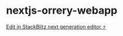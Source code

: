 # nextjs-orrery-webapp

[Edit in StackBlitz next generation editor ⚡️](https://stackblitz.com/~/github.com/KMJ-007/nextjs-orrery-webapp)